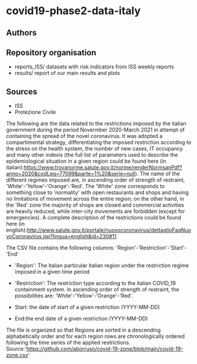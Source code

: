 # covid19-phase2-data-italy


## Authors 

## Repository organisation
- reports_ISS/ datasets with risk indicators from ISS weekly reports
- results/ report of our main results and plots

## Sources
- ISS
- Protezione Civile

The following are the data related to the restrictions imposed by the italian government during the period Novermber 2020-March 2021 in attempt of containing the spread of the novel coronavirus. It was adopted a compartimental strategy,  differentiating the imposed restriction according to the stress on the health system, the number of new cases, IT occupancy and many other indexis (the full list of parameters used to describe the epidemiological situation in a given region could be found here (in italian):https://www.trovanorme.salute.gov.it/norme/renderNormsanPdf?anno=2020&codLeg=77099&parte=1%20&serie=null). The name of the different regimes imposed are, in ascending order of strength of restraint, 'White'-'Yellow'-'Orange'-'Red'. The 'White' zone corresponds to something close to 'normality' with open restaurants and shops and having no limitations of movement across the entire region; on the other hand, in the 'Red' zone the majority of shops are closed and commercial activities are heavily reduced, while inter-city movements are forbidden (except for emergencies). A complete description of the restrictions could be found here (in english):http://www.salute.gov.it/portale/nuovocoronavirus/dettaglioFaqNuovoCoronavirus.jsp?lingua=english&id=230#11.

The CSV file contains the following columns: 'Region'-'Restriction'-'Start'-'End'

- 'Region': The italian particular italian region under the restriction regime imposed in a given time period

- 'Restriction': The restriction type according to the italian COVID_19 containment system. In ascending order of strength of restraint, the possibilities are: 'White'-'Yellow'-'Orange'-'Red'.

- Start: the date of start of a given restriction (YYYY-MM-DD)

- End:the end date of a given restriction (YYYY-MM-DD)

The file is organized so that Regions are sorted in a descending alphabetically order and for each region rows are chronologically ordered following the time series of the applied restrictions.
Source:'https://github.com/aborruso/covid-19-zone/blob/main/covid-19-zone.csv'
